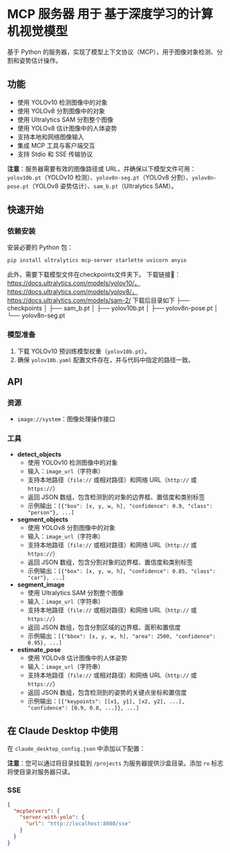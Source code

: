 # MCP 服务器 用于 基于深度学习的计算机视觉模型

基于 Python 的服务器，实现了模型上下文协议（MCP），用于图像对象检测、分割和姿势估计操作。

## 功能

- 使用 YOLOv10 检测图像中的对象
- 使用 YOLOv8 分割图像中的对象
- 使用 Ultralytics SAM 分割整个图像
- 使用 YOLOv8 估计图像中的人体姿势
- 支持本地和网络图像输入
- 集成 MCP 工具与客户端交互
- 支持 Stdio 和 SSE 传输协议

**注意**：服务器需要有效的图像路径或 URL，并确保以下模型文件可用：`yolov10b.pt`（YOLOv10 检测）、`yolov8n-seg.pt`（YOLOv8 分割）、`yolov8n-pose.pt`（YOLOv8 姿势估计）、`sam_b.pt`（Ultralytics SAM）。

## 快速开始

### 依赖安装

安装必要的 Python 包：

```bash
pip install ultralytics mcp-server starlette uvicorn anyio
```

此外，需要下载模型文件在checkpoints文件夹下。
下载链接🔗：https://docs.ultralytics.com/models/yolov10/，https://docs.ultralytics.com/models/yolov8/，https://docs.ultralytics.com/models/sam-2/
下载后目录如下
├── checkpoints
│   ├── sam_b.pt
│   ├── yolov10b.pt
│   ├── yolov8n-pose.pt
│   └── yolov8n-seg.pt

### 模型准备

1. 下载 YOLOv10 预训练模型权重（`yolov10b.pt`）。
2. 确保 `yolov10b.yaml` 配置文件存在，并与代码中指定的路径一致。


## API

### 资源

- `image://system`：图像处理操作接口

### 工具

- **detect_objects**
  - 使用 YOLOv10 检测图像中的对象
  - 输入：`image_url`（字符串）
  - 支持本地路径（`file://` 或相对路径）和网络 URL（`http://` 或 `https://`）
  - 返回 JSON 数组，包含检测到的对象的边界框、置信度和类别标签
  - 示例输出：`[{"box": [x, y, w, h], "confidence": 0.9, "class": "person"}, ...]`
- **segment_objects**
  - 使用 YOLOv8 分割图像中的对象
  - 输入：`image_url`（字符串）
  - 支持本地路径（`file://` 或相对路径）和网络 URL（`http://` 或 `https://`）
  - 返回 JSON 数组，包含分割对象的边界框、置信度和类别标签
  - 示例输出：`[{"box": [x, y, w, h], "confidence": 0.85, "class": "car"}, ...]`
- **segment_image**
  - 使用 Ultralytics SAM 分割整个图像
  - 输入：`image_url`（字符串）
  - 支持本地路径（`file://` 或相对路径）和网络 URL（`http://` 或 `https://`）
  - 返回 JSON 数组，包含分割区域的边界框、面积和置信度
  - 示例输出：`[{"bbox": [x, y, w, h], "area": 2500, "confidence": 0.95}, ...]`
- **estimate_pose**
  - 使用 YOLOv8 估计图像中的人体姿势
  - 输入：`image_url`（字符串）
  - 支持本地路径（`file://` 或相对路径）和网络 URL（`http://` 或 `https://`）
  - 返回 JSON 数组，包含检测到的姿势的关键点坐标和置信度
  - 示例输出：`[{"keypoints": [[x1, y1], [x2, y2], ...], "confidence": [0.9, 0.8, ...]}, ...]`

## 在 Claude Desktop 中使用

在 `claude_desktop_config.json` 中添加以下配置：

**注意**：您可以通过将目录挂载到 `/projects` 为服务器提供沙盒目录。添加 `ro` 标志将使目录对服务器只读。

### SSE

```json
{
  "mcpServers": {
    "server-with-yolo": {
      "url": "http://localhost:8080/sse"
    }
  }
}
```
